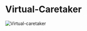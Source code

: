 # Virtual-Caretaker
![Virtual-caretaker](https://image.shutterstock.com/image-vector/cute-illustration-two-doctors-260nw-624820670.jpg?raw=true "Title")
